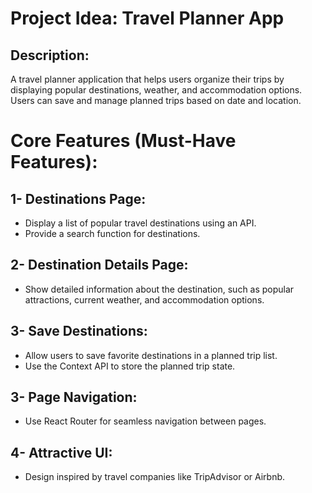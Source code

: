 # Project Idea: Travel Planner App
## Description:
A travel planner application that helps users organize their trips by displaying popular destinations, weather, and accommodation options. Users can save and manage planned trips based on date and location.

# Core Features (Must-Have Features):
## 1- Destinations Page:
- Display a list of popular travel destinations using an API.
- Provide a search function for destinations.
  
## 2- Destination Details Page:
- Show detailed information about the destination, such as popular attractions, current weather, and accommodation options.

## 3- Save Destinations:
- Allow users to save favorite destinations in a planned trip list.
- Use the Context API to store the planned trip state.
 
## 3- Page Navigation:
- Use React Router for seamless navigation between pages.

## 4- Attractive UI:
- Design inspired by travel companies like TripAdvisor or Airbnb.
